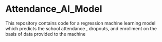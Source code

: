 # Attendance_AI_Model
This repository contains code for a regression machine learning model which predicts the school attendance , dropouts, and enrollment on the basis of data provided to the machine
